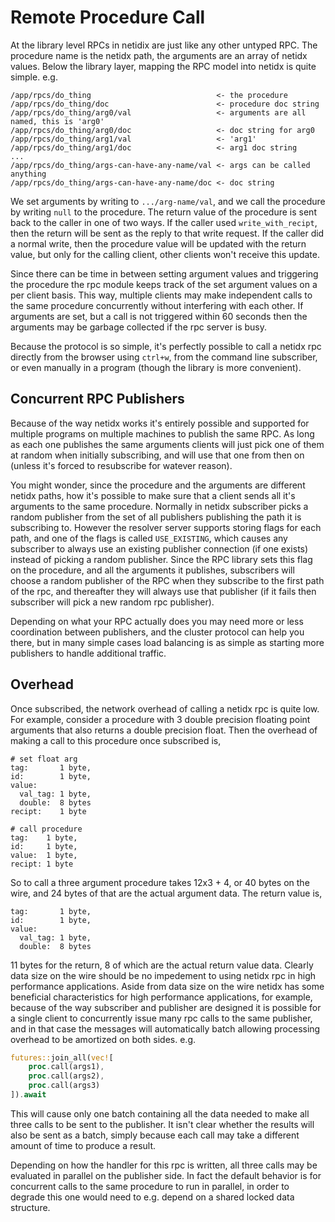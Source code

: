 # Remote Procedure Call

At the library level RPCs in netidix are just like any other untyped
RPC. The procedure name is the netidx path, the arguments are an array
of netidx values. Below the library layer, mapping the RPC model into
netidx is quite simple. e.g.

```
/app/rpcs/do_thing                            <- the procedure
/app/rpcs/do_thing/doc                        <- procedure doc string
/app/rpcs/do_thing/arg0/val                   <- arguments are all named, this is 'arg0'
/app/rpcs/do_thing/arg0/doc                   <- doc string for arg0
/app/rpcs/do_thing/arg1/val                   <- 'arg1'
/app/rpcs/do_thing/arg1/doc                   <- arg1 doc string
...
/app/rpcs/do_thing/args-can-have-any-name/val <- args can be called anything
/app/rpcs/do_thing/args-can-have-any-name/doc <- doc string
```

We set arguments by writing to `.../arg-name/val`, and we call the
procedure by writing `null` to the procedure. The return value of the
procedure is sent back to the caller in one of two ways. If the caller
used `write_with_recipt`, then the return will be sent as the reply to
that write request. If the caller did a normal write, then the
procedure value will be updated with the return value, but only for
the calling client, other clients won't receive this update.

Since there can be time in between setting argument values and
triggering the procedure the rpc module keeps track of the set
argument values on a per client basis. This way, multiple clients may
make independent calls to the same procedure concurrently without
interfering with each other. If arguments are set, but a call is not
triggered within 60 seconds then the arguments may be garbage
collected if the rpc server is busy.

Because the protocol is so simple, it's perfectly possible to call a
netidx rpc directly from the browser using `ctrl+w`, from the command
line subscriber, or even manually in a program (though the library is
more convenient).

## Concurrent RPC Publishers

Because of the way netidx works it's entirely possible and supported
for multiple programs on multiple machines to publish the same RPC. As
long as each one publishes the same arguments clients will just pick
one of them at random when initially subscribing, and will use that
one from then on (unless it's forced to resubscribe for watever
reason).

You might wonder, since the procedure and the arguments are different
netidx paths, how it's possible to make sure that a client sends all
it's arguments to the same procedure. Normally in netidx subscriber
picks a random publisher from the set of all publishers publishing the
path it is subscribing to. However the resolver server supports
storing flags for each path, and one of the flags is called
`USE_EXISTING`, which causes any subscriber to always use an existing
publisher connection (if one exists) instead of picking a random
publisher. Since the RPC library sets this flag on the procedure, and
all the arguments it publishes, subscribers will choose a random
publisher of the RPC when they subscribe to the first path of the rpc,
and thereafter they will always use that publisher (if it fails then
subscriber will pick a new random rpc publisher).

Depending on what your RPC actually does you may need more or less
coordination between publishers, and the cluster protocol can help you
there, but in many simple cases load balancing is as simple as
starting more publishers to handle additional traffic.

## Overhead

Once subscribed, the network overhead of calling a netidx rpc is quite
low. For example, consider a procedure with 3 double precision
floating point arguments that also returns a double precision
float. Then the overhead of making a call to this procedure once
subscribed is,

```
# set float arg
tag:       1 byte, 
id:        1 byte, 
value:
  val_tag: 1 byte,
  double:  8 bytes
recipt:    1 byte

# call procedure
tag:    1 byte,
id:     1 byte,
value:  1 byte,
recipt: 1 byte
```

So to call a three argument procedure takes 12x3 + 4, or 40 bytes on
the wire, and 24 bytes of that are the actual argument data. The
return value is,

```
tag:       1 byte,
id:        1 byte,
value:
  val_tag: 1 byte,
  double:  8 bytes
```

11 bytes for the return, 8 of which are the actual return value
data. Clearly data size on the wire should be no impedement to using
netidx rpc in high performance applications. Aside from data size on
the wire netidx has some beneficial characteristics for high
performance applications, for example, because of the way subscriber
and publisher are designed it is possible for a single client to
concurrently issue many rpc calls to the same publisher, and in that
case the messages will automatically batch allowing processing
overhead to be amortized on both sides. e.g.

``` rust
futures::join_all(vec![
    proc.call(args1), 
    proc.call(args2), 
    proc.call(args3)
]).await
```

This will cause only one batch containing all the data needed to make
all three calls to be sent to the publisher. It isn't clear whether
the results will also be sent as a batch, simply because each call may
take a different amount of time to produce a result.

Depending on how the handler for this rpc is written, all three calls
may be evaluated in parallel on the publisher side.  In fact the
default behavior is for concurrent calls to the same procedure to run
in parallel, in order to degrade this one would need to e.g. depend on
a shared locked data structure.
